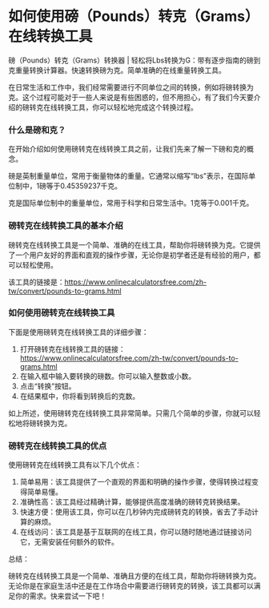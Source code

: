 如何使用磅（Pounds）转克（Grams）在线转换工具
============================

磅（Pounds）转克（Grams）转换器 | 轻松将Lbs转换为G：带有逐步指南的磅到克重量转换计算器。快速转换磅为克。简单准确的在线重量转换工具。

在日常生活和工作中，我们经常需要进行不同单位之间的转换，例如将磅转换为克。这个过程可能对于一些人来说是有些困惑的，但不用担心，有了我们今天要介绍的磅转克在线转换工具，你可以轻松地完成这个转换过程。

### 什么是磅和克？

在开始介绍如何使用磅转克在线转换工具之前，让我们先来了解一下磅和克的概念。

磅是英制重量单位，常用于衡量物体的重量。它通常以缩写“lbs”表示，在国际单位制中，1磅等于0.45359237千克。

克是国际单位制中的重量单位，常用于科学和日常生活中。1克等于0.001千克。

### 磅转克在线转换工具的基本介绍

磅转克在线转换工具是一个简单、准确的在线工具，帮助你将磅转换为克。它提供了一个用户友好的界面和直观的操作步骤，无论你是初学者还是有经验的用户，都可以轻松使用。

该工具的链接是：<https://www.onlinecalculatorsfree.com/zh-tw/convert/pounds-to-grams.html>

### 如何使用磅转克在线转换工具

下面是使用磅转克在线转换工具的详细步骤：

1. 打开磅转克在线转换工具的链接：<https://www.onlinecalculatorsfree.com/zh-tw/convert/pounds-to-grams.html>
2. 在输入框中输入要转换的磅数。你可以输入整数或小数。
3. 点击“转换”按钮。
4. 在结果框中，你将看到转换后的克数。

如上所述，使用磅转克在线转换工具非常简单。只需几个简单的步骤，你就可以轻松地将磅转换为克。

### 磅转克在线转换工具的优点

使用磅转克在线转换工具有以下几个优点：

1. 简单易用：该工具提供了一个直观的界面和明确的操作步骤，使得转换过程变得简单易懂。
2. 准确性高：该工具经过精确计算，能够提供高度准确的磅转克转换结果。
3. 快速方便：使用该工具，你可以在几秒钟内完成磅转克的转换，省去了手动计算的麻烦。
4. 在线访问：该工具是基于互联网的在线工具，你可以随时随地通过链接访问它，无需安装任何额外的软件。

总结：

磅转克在线转换工具是一个简单、准确且方便的在线工具，帮助你将磅转换为克。无论你是在家庭生活中还是在工作场合中需要进行磅转克的转换，该工具都可以满足你的需求。快来尝试一下吧！